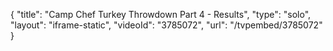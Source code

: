 {
    "title": "Camp Chef Turkey Throwdown Part 4 - Results",
    "type": "solo",
    "layout": "iframe-static",
    "videoId": "3785072",
    "url": "\/tvpembed\/3785072"
}